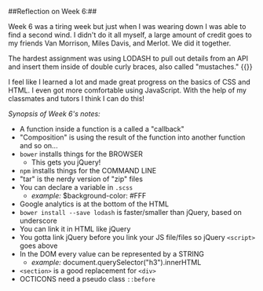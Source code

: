 ##Reflection on Week 6:##

Week 6 was a tiring week but just when I was wearing down I was able to find a second wind. I didn't do it all myself, a large amount of credit goes to my friends Van Morrison, Miles Davis, and Merlot. We did it together.

The hardest assignment was using LODASH to pull out details from an API and insert them inside of double curly braces, also called "mustaches." {{}}

I feel like I learned a lot and made great progress on the basics of CSS and HTML. I even got more comfortable using JavaScript. With the help of my classmates and tutors I think I can do this! 

_Synopsis of Week 6's notes:_

* A function inside a function is a called a "callback"
* "Composition" is using the result of the function into another function and so on...
* `bower` installs things for the BROWSER
    * This gets you jQuery! 
* `npm` installs things for the COMMAND LINE
* "tar" is the nerdy version of "zip" files
* You can declare a variable in `.scss`
    * _example:_ $background-color: #FFF 
* Google analytics is at the bottom of the HTML
* `bower install --save lodash` is faster/smaller than jQuery, based on underscore
* You can link it in HTML like jQuery 
* You gotta link jQuery before you link your JS file/files so jQuery `<script>` goes above
* In the DOM every value can be represented by a STRING
    * _example:_ document.querySelector("h3").innerHTML
* `<section>` is a good replacement for `<div>`
* OCTICONS need a pseudo class `::before`
